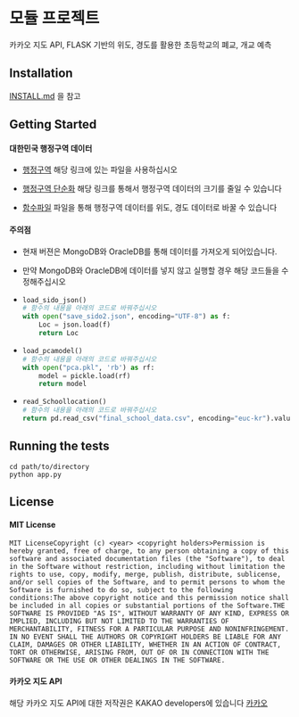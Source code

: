 # 모듈 프로젝트

카카오 지도 API, FLASK 기반의 위도, 경도를 활용한 초등학교의 폐교, 개교 예측

## Installation

[INSTALL.md](INSTALL.md) 을 참고


## Getting Started

#### 대한민국 행정구역 데이터

- [행정구역](http://www.gisdeveloper.co.kr/?p=2332) 해당 링크에 있는 파일을 사용하십시오

- [행정구역 단순화](https://mapshaper.org/) 해당 링크를 통해서 행정구역 데이터의 크기를 줄일 수 있습니다

- [함수파일](convertUTM2WGS84.py) 파일을 통해 행정구역 데이터를 위도, 경도 데이터로 바꿀 수 있습니다

#### 주의점

- 현재 버젼은 MongoDB와 OracleDB를 통해 데이터를 가져오게 되어있습니다.

- 만약 MongoDB와 OracleDB에 데이터를 넣지 않고 실행할 경우 해당 코드들을 수정해주십시오

- ```python
  load_sido_json()
  # 함수의 내용을 아래의 코드로 바꿔주십시오
  with open("save_sido2.json", encoding="UTF-8") as f:
      Loc = json.load(f)
      return Loc
  ```

- ```python
  load_pcamodel()
  # 함수의 내용을 아래의 코드로 바꿔주십시오
  with open("pca.pkl", 'rb') as rf:
      model = pickle.load(rf)
      return model
  ```

- ```python
  read_Schoollocation()
  # 함수의 내용을 아래의 코드로 바꿔주십시오
  return pd.read_csv("final_school_data.csv", encoding="euc-kr").values.tolist()
  ```

## Running the tests

```
cd path/to/directory
python app.py
```



## License

#### MIT License

```
MIT LicenseCopyright (c) <year> <copyright holders>Permission is hereby granted, free of charge, to any person obtaining a copy of this software and associated documentation files (the "Software"), to deal in the Software without restriction, including without limitation the rights to use, copy, modify, merge, publish, distribute, sublicense, and/or sell copies of the Software, and to permit persons to whom the Software is furnished to do so, subject to the following conditions:The above copyright notice and this permission notice shall be included in all copies or substantial portions of the Software.THE SOFTWARE IS PROVIDED "AS IS", WITHOUT WARRANTY OF ANY KIND, EXPRESS OR IMPLIED, INCLUDING BUT NOT LIMITED TO THE WARRANTIES OF MERCHANTABILITY, FITNESS FOR A PARTICULAR PURPOSE AND NONINFRINGEMENT. IN NO EVENT SHALL THE AUTHORS OR COPYRIGHT HOLDERS BE LIABLE FOR ANY CLAIM, DAMAGES OR OTHER LIABILITY, WHETHER IN AN ACTION OF CONTRACT, TORT OR OTHERWISE, ARISING FROM, OUT OF OR IN CONNECTION WITH THE SOFTWARE OR THE USE OR OTHER DEALINGS IN THE SOFTWARE.
```

#### 카카오 지도 API

해당 카카오 지도 API에 대한 저작권은 KAKAO developers에 있습니다
[카카오](https://developers.kakao.com/)